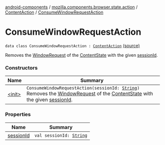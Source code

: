 [android-components](../../../index.md) / [mozilla.components.browser.state.action](../../index.md) / [ContentAction](../index.md) / [ConsumeWindowRequestAction](./index.md)

# ConsumeWindowRequestAction

`data class ConsumeWindowRequestAction : `[`ContentAction`](../index.md) [(source)](https://github.com/mozilla-mobile/android-components/blob/master/components/browser/state/src/main/java/mozilla/components/browser/state/action/BrowserAction.kt#L243)

Removes the [WindowRequest](../../../mozilla.components.concept.engine.window/-window-request/index.md) of the [ContentState](../../../mozilla.components.browser.state.state/-content-state/index.md) with the given [sessionId](session-id.md).

### Constructors

| Name | Summary |
|---|---|
| [&lt;init&gt;](-init-.md) | `ConsumeWindowRequestAction(sessionId: `[`String`](https://kotlinlang.org/api/latest/jvm/stdlib/kotlin/-string/index.html)`)`<br>Removes the [WindowRequest](../../../mozilla.components.concept.engine.window/-window-request/index.md) of the [ContentState](../../../mozilla.components.browser.state.state/-content-state/index.md) with the given [sessionId](session-id.md). |

### Properties

| Name | Summary |
|---|---|
| [sessionId](session-id.md) | `val sessionId: `[`String`](https://kotlinlang.org/api/latest/jvm/stdlib/kotlin/-string/index.html) |
